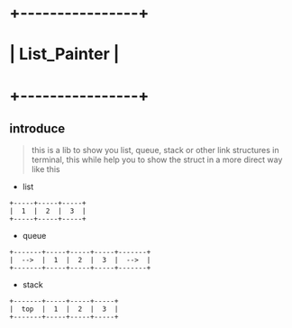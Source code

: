 # +----------------+
# |  List_Painter  |
# +----------------+

## introduce

> this is a lib to show you list, queue, stack or other link structures
> in terminal, this while help you to show the struct in a more direct
> way like this

- list
```
+-----+-----+-----+
|  1  |  2  |  3  |
+-----+-----+-----+
```

- queue
```
+-------+-----+-----+-----+-------+
|  -->  |  1  |  2  |  3  |  -->  |
+-------+-----+-----+-----+-------+
```
- stack
```
+-------+-----+-----+-----+
|  top  |  1  |  2  |  3  |
+-------+-----+-----+-----+
```
